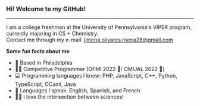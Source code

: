 ### <b>Hi! Welcome to my GitHub!</b>
-------------------------------------------------------

I am a college freshman at the University of Pennsylvania's VIPER program, currently majoring in CS + Chemistry.<br>
Contact me through my e-mail: jimena.olivares.rivera28@gmail.com

<b>Some fun facts about me</b>
- 📌 Based in Philadelphia
- 👩‍💻 Competitive Programmer (OFMI 2022 🥉/ OMIJAL 2022 🥈)
- 💻 Programming languages I know: PHP, JavaScript, C++, Python, TypeScript, OCaml, Java
- 💬 Languages I speak: English, Spanish, and French
- 👩‍🔬 I love the intersection between sciences!
